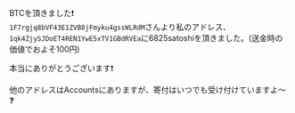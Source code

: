 BTCを頂きました❗  
`1F7rgjq8bVF43E1ZVB8jFmyku4gssWLRdM`さんより私のアドレス、`1qk4ZjySJDoET4REN1YwE5xTV1GBdRVEa`に6825satoshiを頂きました。(送金時の価値でおよそ100円)

本当にありがとうございます❗

他のアドレスはAccountsにありますが、寄付はいつでも受け付けていますよ～❓
